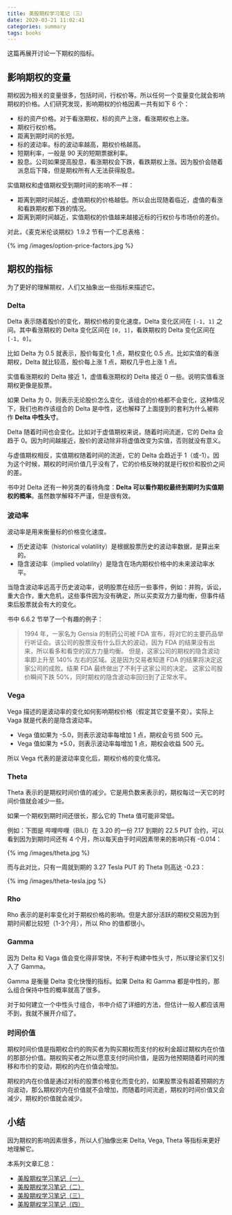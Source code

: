 ```yaml
---
title: 美股期权学习笔记（三）
date: 2020-03-21 11:02:41
categories: summary
tags: books
---
```


这篇再展开讨论一下期权的指标。

## 影响期权的变量

期权因为相关的变量很多，包括时间，行权价等。所以任何一个变量变化就会影响期权的价格。人们研究发现，影响期权的价格因素一共有如下 6 个：

 - 标的资产价格。对于看涨期权，标的资产上涨，看涨期权也上涨。
 - 期权行权价格。
 - 距离到期时间的长短。
 - 标的波动率。标的波动率越高，期权价格越高。
 - 短期利率，一般是 90 天的短期票据利率。
 - 股息。公司如果提高股息，看涨期权会下跌，看跌期权上涨。因为股价会随着派息后下降，但是期权所有人无法获得股息。

实值期权和虚值期权受到期时间的影响不一样：

 * 距离到期时间越近，虚值期权的价格越低。所以会出现随着临近，虚值的看涨和看跌期权都下跌的情况。
 * 距离到期时间越近，实值期权的价值越来越接近标的行权价与市场价的差价。

对此，《麦克米伦谈期权》1.9.2 节有一个汇总表格：

{% img /images/option-price-factors.jpg %}

## 期权的指标

为了更好的理解期权，人们又抽象出一些指标来描述它。

### Delta

Delta 表示随着股价的变化，期权价格的变化速度。Delta 变化区间在 `[-1, 1]` 之间。其中看涨期权的 Delta 变化区间在 `[0, 1]`，看跌期权的 Delta 变化区间在 `[-1, 0]`。

比如 Delta 为 0.5 就表示，股价每变化 1 点，期权变化 0.5 点。比如实值的看涨期权，Delta 就比较高，股价每上涨 1 点，期权几乎也上涨 1 点。

实值看涨期权的 Delta 接近 1，虚值看涨期权的 Delta 接近 0 一些。说明实值看涨期权更像是股票。

如果 Delta 为 0，则表示无论股价怎么变化，该组合的价格都不会变化，这种情况下，我们也称作该组合的 Delta 是中性，这也解释了上面提到的套利为什么被称作 **Delta 中性头寸**。

Delta 随着时间也会变化。比如对于虚值期权来说，随着时间流逝，它的 Delta 会趋于 0。因为时间越接近，股价的波动除非将虚值改变为实值，否则就没有意义。

与虚值期权相反，实值期权随着时间的流逝，它的 Delta 会趋近于 1（或-1）。因为这个时候，期权的时间价值几乎没有了，它的价格反映的就是行权价和股价之间的差。

书中对 Delta 还有一种另类的看待角度：**Delta 可以看作期权最终到期时为实值期权的概率**。虽然数学解释不严谨，但是很有效。

### 波动率

波动率是用来衡量标的价格变化速度。

 * 历史波动率（historical volatility）是根据股票历史的波动率数据，是算出来的。
 * 隐含波动率（implied volatility）是隐含在场内期权价格中的未来波动率水平。

当隐含波动率远高于历史波动率，说明股票在经历一些事件，例如：并购，诉讼，重大合作，重大危机，这些事件因为没有确定，所以买卖双方力量均衡，但事件结束后股票就会有大的变化。

书中 6.6.2 节举了一个有趣的例子：

> 1994 年，一家名为 Gensia 的制药公司被 FDA 宣布，将对它的主要药品举行听证会。该公司的股票没有什么巨大的波动，因为 FDA 的结果没有出来，所以看多和看空的双方力量均衡。
> 但是，这家公司的期权的隐含波动率即上升至 140% 左右的区域。这是因为交易者知道 FDA 的结果将决定这家公司的成败。结果 FDA 最终做出了不利于这家公司的决定。
> 这家公司股价瞬间下跌 50%，同时期权的隐含波动率回归到了正常水平。

### Vega

Vega 描述的是波动率的变化如何影响期权价格（假定其它变量不变）。实际上 Vaga 就是代表的是隐含波动率。

 * Vega 值如果为 -5.0，则表示波动率每增加 1 点，期权会亏损 500 元。
 * Vega 值如果为 +5.0，则表示波动率每增加 1 点，期权会收益 500 元。

所以 Vega 代表的是波动率变化后，期权价格的变化情况。

### Theta

Theta 表示的是期权时间价值的减少。它是用负数来表示的，期权每过一天它的时间价值就会减少一些。

如果一个期权到期时间还很长，那么它的 Theta 值可能非常低。

例如：下图是 哔哩哔哩（BILI）在 3.20 的一份 7.17 到期的 22.5 PUT 合约，可以看到因为到期时间还有 4 个月，所以每天由于时间因素带来的影响只有 -0.014：

{% img /images/theta.jpg %}

而与此对比，只有一周就到期的 3.27 Tesla PUT 的 Theta 则高达 -0.23：

{% img /images/theta-tesla.jpg %}

### Rho

Rho 表示的是利率变化对于期权价格的影响。但是大部分活跃的期权交易因为到期时间都比较短（1-3个月），所以 Rho 的值都很小。

### Gamma 

因为 Delta 和 Vaga 值会变化得非常快，不利于构建中性头寸，所以理论家们又引入了 Gamma。

Gamma 是衡量 Delta 变化快慢的指标。如果 Delta 和 Gamma 都是中性的，那么组合保持中性的概率就高了很多。

对于如何建立一个中性头寸组合，书中介绍了详细的方法，但估计一般人都应该用不到，我就不展开介绍了。

### 时间价值

期权时间价值是指期权合约的购买者为购买期权而支付的权利金超过期权内在价值的那部分价值。期权购买者之所以愿意支付时间价值，是因为他预期随着时间的推移和市价的变动，期权的内在价值会增加。

期权的内在价值是通过对标的股票价格变化而变化的，如果股票没有超着预期的方向波动，那么期权的内在价值就不会增加，而随着时间流逝，期权的时间价值又会减少，期权的价值就会减少。

## 小结

因为期权的影响因素很多，所以人们抽像出来 Delta, Vega, Theta 等指标来更好地理解它。

本系列文章汇总：
 * [美股期权学习笔记（一）](/2020/02/08/option-learning-note/)
 * [美股期权学习笔记（二）](/2020/03/15/option-learning-notes-1/)
 * [美股期权学习笔记（三）](/2020/03/21/option-learning-notes-3/)
 * [美股期权学习笔记（四）](/2020/03/22/option-learning-notes-3/)










